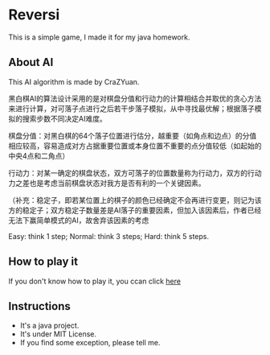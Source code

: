 # Reversi

This is a simple game, I made it for my java homework.

## About AI

This AI algorithm is made by CraZYuan.

黑白棋AI的算法设计采用的是对棋盘分值和行动力的计算相结合并取优的贪心方法来进行计算，对可落子点进行之后若干步落子模拟，从中寻找最优解；根据落子模拟的搜索步数不同决定AI难度。

棋盘分值：对黑白棋的64个落子位置进行估分，越重要（如角点和边点）的分值相应较高，容易造成对方占据重要位置或本身位置不重要的点分值较低（如起始的中央4点和二角点）

行动力：对某一确定的棋盘状态，双方可落子的位置数量称为行动力，双方的行动力之差也是考虑当前棋盘状态对我方是否有利的一个关键因素。

（补充：稳定子，即若某位置上的棋子的颜色已经确定不会再进行变更，则记为该方的稳定子；双方稳定子数量差是AI落子的重要因素，但加入该因素后，作者已经无法下赢简单模式的AI，故舍弃该因素的考虑

Easy: think 1 step; Normal: think 3 steps; Hard: think 5 steps.

## How to play it

If you don't know how to play it, you ccan click [here](https://en.wikipedia.org/wiki/Reversi)

## Instructions
* It's a java project.
* It's under MIT License.
* If you find some exception, please tell me.
